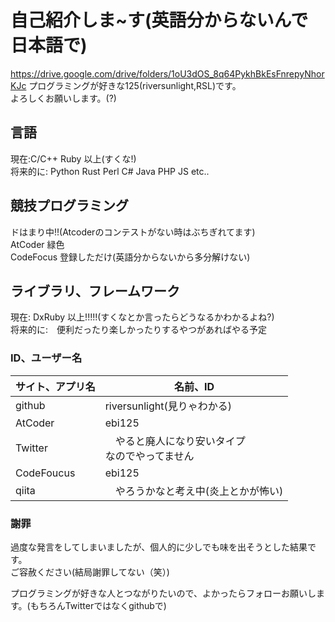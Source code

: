 # 自己紹介しま~す(英語分からないんで日本語で)
https://drive.google.com/drive/folders/1oU3dOS_8q64PykhBkEsFnrepyNhorKJc
プログラミングが好きな125(riversunlight,RSL)です。  
よろしくお願いします。(?)

## 言語
現在:C/C++ Ruby 以上(すくな!)  
将来的に: Python Rust Perl C# Java PHP JS etc..

## 競技プログラミング
ドはまり中!!(Atcoderのコンテストがない時はぶちぎれてます)  
AtCoder 緑色  
CodeFocus 登録しただけ(英語分からないから多分解けない)  

## ライブラリ、フレームワーク
現在: DxRuby 以上!!!!!(すくなとか言ったらどうなるかわかるよね?)  
将来的に:　便利だったり楽しかったりするやつがあればやる予定


### ID、ユーザー名

| サイト、アプリ名 | 名前、ID                    |
|      ----       |   ----                     |
|github           | riversunlight(見りゃわかる) |
|AtCoder          | ebi125                     |
|Twitter          |　やると廃人になり安いタイプ<BR>なのでやってません |
|CodeFoucus       | ebi125                     |
|qiita            |　やろうかなと考え中(炎上とかが怖い) |

###  謝罪
過度な発言をしてしまいましたが、個人的に少しでも味を出そうとした結果です。  
ご容赦ください(結局謝罪してない（笑）)  

プログラミングが好きな人とつながりたいので、よかったらフォローお願いします。(もちろんTwitterではなくgithubで)
